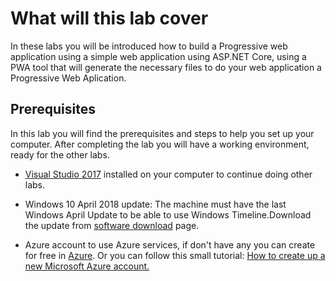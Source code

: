 # What will this lab cover

In these labs you will be introduced how to build a Progressive web application using a simple web application using ASP.NET Core, using a PWA tool that will generate the necessary files to do your web application a Progressive Web Aplication.

## Prerequisites

In this lab you will find the prerequisites and steps to help you set up your computer. After completing the lab you will have a working environment, ready for the other labs.

- [Visual Studio 2017](https://developer.microsoft.com/windows/downloads) installed on your computer to continue doing other labs.

- Windows 10 April 2018 update: The machine must have the last Windows April Update to be able to use Windows Timeline.Download the update from [software download](https://www.microsoft.com/en-us/software-download/windows10) page.

-  Azure account to use Azure services, if don't have any you can create for free in [Azure](https://azure.microsoft.com/en-us/free/).
Or you can follow this small tutorial: [How to create up a new Microsoft Azure account.](https://www.acronis.com/en-us/articles/create-microsoft-azure-account/)
